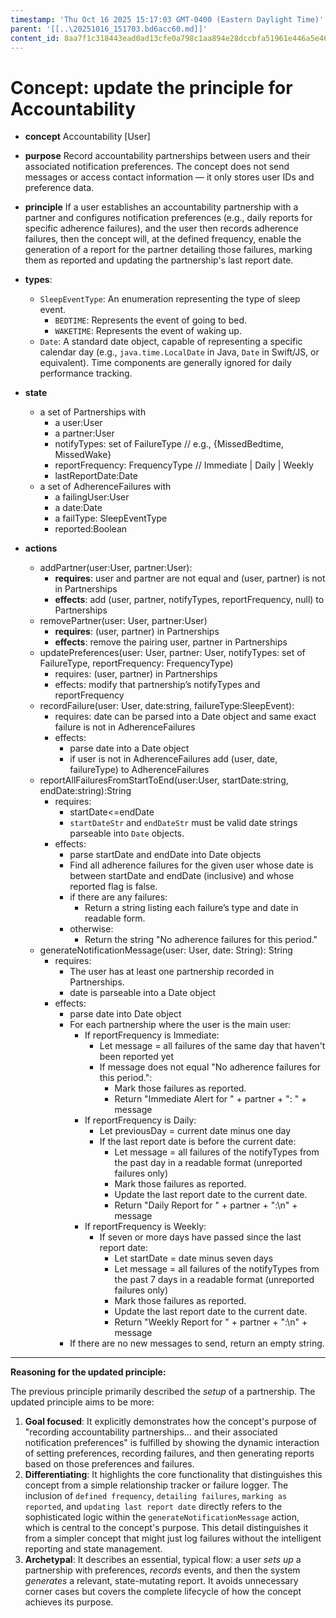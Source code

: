 ```yaml
---
timestamp: 'Thu Oct 16 2025 15:17:03 GMT-0400 (Eastern Daylight Time)'
parent: '[[..\20251016_151703.bd6acc60.md]]'
content_id: 8aa7f1c318443ead0ad13cfe0a798c1aa894e28dccbfa51961e446a5e466a6e1
---
```


# Concept: update the principle for Accountability

* **concept** Accountability \[User]

* **purpose** Record accountability partnerships between users and their associated notification preferences. The concept does not send messages or access contact information — it only stores user IDs and preference data.

* **principle** If a user establishes an accountability partnership with a partner and configures notification preferences (e.g., daily reports for specific adherence failures), and the user then records adherence failures, then the concept will, at the defined frequency, enable the generation of a report for the partner detailing those failures, marking them as reported and updating the partnership's last report date.

* **types**:
  * `SleepEventType`: An enumeration representing the type of sleep event.
    * `BEDTIME`: Represents the event of going to bed.
    * `WAKETIME`: Represents the event of waking up.
  * `Date`: A standard date object, capable of representing a specific calendar day (e.g., `java.time.LocalDate` in Java, `Date` in Swift/JS, or equivalent). Time components are generally ignored for daily performance tracking.

* **state**
  * a set of Partnerships with
    * a user:User
    * a partner:User
    * notifyTypes: set of FailureType // e.g., {MissedBedtime, MissedWake}
    * reportFrequency: FrequencyType // Immediate | Daily | Weekly
    * lastReportDate:Date
  * a set of AdherenceFailures with
    * a failingUser:User
    * a date:Date
    * a failType: SleepEventType
    * reported:Boolean

* **actions**
  * addPartner(user:User, partner:User):
    * **requires**: user and partner are not equal and (user, partner) is not in Partnerships
    * **effects**: add (user, partner, notifyTypes, reportFrequency, null) to Partnerships
  * removePartner(user: User, partner:User)
    * **requires**: (user, partner) in Partnerships
    * **effects**: remove the pairing user, partner in Partnerships
  * updatePreferences(user: User, partner: User, notifyTypes: set of FailureType, reportFrequency: FrequencyType)
    * requires: (user, partner) in Partnerships
    * effects: modify that partnership’s notifyTypes and reportFrequency
  * recordFailure(user: User, date:string, failureType:SleepEvent):
    * requires: date can be parsed into a Date object and same exact failure is not in AdherenceFailures
    * effects:
      * parse date into a Date object
      * if user is not in AdherenceFailures add (user, date, failureType) to AdherenceFailures
  * reportAllFailuresFromStartToEnd(user:User, startDate:string, endDate:string):String
    * requires:
      * startDate<=endDate
      * `startDateStr` and `endDateStr` must be valid date strings parseable into `Date` objects.
    * effects:
      * parse startDate and endDate into Date objects
      * Find all adherence failures for the given user whose date is between startDate and endDate (inclusive) and whose reported flag is false.
      * if there are any failures:
        * Return a string listing each failure’s type and date in readable form.
      * otherwise:
        * Return the string "No adherence failures for this period."
  * generateNotificationMessage(user: User, date: String): String
    * requires:
      * The user has at least one partnership recorded in Partnerships.
      * date is parseable into a Date object
    * effects:
      * parse date into Date object
      * For each partnership where the user is the main user:
        * If reportFrequency is Immediate:
          * Let message = all failures of the same day that haven't been reported yet
          * If message does not equal "No adherence failures for this period.":
            * Mark those failures as reported.
            * Return "Immediate Alert for " + partner + ": " + message
        * If reportFrequency is Daily:
          * Let previousDay = current date minus one day
          * If the last report date is before the current date:
            * Let message = all failures of the notifyTypes from the past day in a readable format (unreported failures only)
            * Mark those failures as reported.
            * Update the last report date to the current date.
            * Return "Daily Report for " + partner + ":\n" + message
        * If reportFrequency is Weekly:
          * If seven or more days have passed since the last report date:
            * Let startDate = date minus seven days
            * Let message = all failures of the notifyTypes from the past 7 days in a readable format (unreported failures only)
            * Mark those failures as reported.
            * Update the last report date to the current date.
            * Return "Weekly Report for " + partner + ":\n" + message
      * If there are no new messages to send, return an empty string.

***

**Reasoning for the updated principle:**

The previous principle primarily described the *setup* of a partnership. The updated principle aims to be more:

1. **Goal focused**: It explicitly demonstrates how the concept's purpose of "recording accountability partnerships... and their associated notification preferences" is fulfilled by showing the dynamic interaction of setting preferences, recording failures, and then generating reports based on those preferences and failures.
2. **Differentiating**: It highlights the core functionality that distinguishes this concept from a simple relationship tracker or failure logger. The inclusion of `defined frequency`, `detailing failures`, `marking as reported`, and `updating last report date` directly refers to the sophisticated logic within the `generateNotificationMessage` action, which is central to the concept's purpose. This detail distinguishes it from a simpler concept that might just log failures without the intelligent reporting and state management.
3. **Archetypal**: It describes an essential, typical flow: a user *sets up* a partnership with preferences, *records* events, and then the system *generates* a relevant, state-mutating report. It avoids unnecessary corner cases but covers the complete lifecycle of how the concept achieves its purpose.
